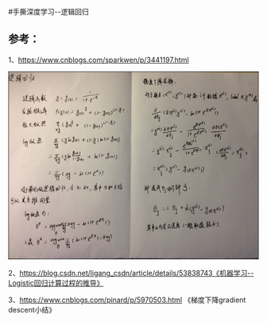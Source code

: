 #手撕深度学习--逻辑回归











## 参考：

1、https://www.cnblogs.com/sparkwen/p/3441197.html

![](/assets/topic2_logistic_regression.jpg)


2、https://blog.csdn.net/ligang_csdn/article/details/53838743《机器学习--Logistic回归计算过程的推导》

3、https://www.cnblogs.com/pinard/p/5970503.html
《梯度下降gradient descent小结》

